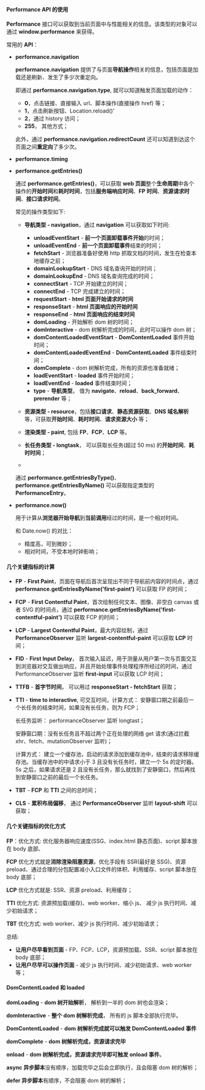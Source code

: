 #### Performance API 的使用

**Performance** 接口可以获取到当前页面中与性能相关的信息。该类型的对象可以通过 **window.performance** 来获得。

常用的 **API**：

- **performance.navigation**

    **performance.navigation** 提供了与页面**导航操作**相关的信息，包括页面是加载还是刷新、发生了多少次重定向。

    即通过 **performance.navigation.type**, 就可以知道触发页面加载的动作：
    - **0**，点击链接、直接输入 url、脚本操作(直接操作 href) 等；
    - **1**，点击刷新按钮、Location.reload()'
    - **2**，通过 history 访问；
    - **255**， 其他方式；

    此外，通过 **performance.navigation.redirectCount** 还可以知道到达这个页面之间**重定向**了多少次。


- **performance.timing**


- **performance.getEntries()**

    通过 **performance.getEntries()**，可以获取 **web 页面**整个**生命周期**中各个操作的**开始时间**和**耗时时间**，包括**服务端响应时间**、**FP 时间**、**资源请求时间**、**接口请求时间**。

    常见的操作类型如下:
    - **导航类型 - navigation**，通过 **navigation** 可以获取如下时间:
      - **unloadEventStart** - **前一个页面卸载事件开始**的时间；
      - **unloadEventEnd** - **前一个页面卸载事件**结束的时间；
      - **fetchStart** - 浏览器准备好使用 http 抓取文档的时间，发生在检查本地缓存之前；
      - **domainLookupStart** - DNS 域名查询开始的时间；
      - **domainLookupEnd** - DNS 域名查询完成的时间；
      - **connectStart** - TCP 开始建立的时间；
      - **connectEnd** - TCP 完成建立的时间；
      - **requestStart** - **html 页面开始请求的时间**
      - **responseStart** - **html 页面响应的开始时间**
      - **responseEnd** - **html 页面响应的结束时间**
      - **domLoading** - 开始解析 dom 树的时间；
      - **domInteractive** - dom 树解析完成的时间，此时可以操作 dom 树；
      - **domContentLoadedEventStart** - **DomContentLoaded** 事件开始时间；
      - **domContentLoadedEventEnd** - **DomContentLoaded** 事件结束时间；
      - **domComplete** - dom 树解析完成，所有的资源也准备就绪；
      - **loadEventStart** - **loaded** 事件开始时间；
      - **loadEventEnd** - **loaded** 事件结束时间；
      - **type** - **导航类型**， 值为 **navigate**、**reload**、**back_forward**、**prerender** 等；

    - **资源类型 - resource**，包括**接口请求**、**静态资源获取**、**DNS 域名解析** 等，可获取**开始时间**、**耗时时间**、**请求资源大小** 等；
    - **渲染类型 - paint**, 包括 **FP**、**FCP**、**LCP** 等。
    - **长任务类型 - longtask**， 可以获取长任务(超过 50 ms) 的**开始时间**、**耗时时间**；
    - 

    通过 **performance.getEntriesByType()**、**performance.getEntriesByName()** 可以获取指定类型的 **PerformanceEntry**。
  
  
- **performance.now()**

    用于计算从**浏览器开始导航**到**当前调用**经过的时间，是一个相对时间。

    和 Date.now() 的对比：
    - 精度高，可到微妙；
    - 相对时间，不受本地时钟影响；




#### 几个关键指标的计算

- **FP** - **First Paint**，页面在导航后首次呈现出不同于导航前内容的时间点，通过 **performance.getEntriesByName('first-paint')** 可以获取 FP 的时间；

- **FCP** - **First Contentful Paint**，首次绘制任何文本、图像、非空白 canvas 或者 SVG 的时间点，通过 **performance.getEntriesByName('first-contentful-paint')** 可以获取 FCP 的时间；

- **LCP** - **Largest Contentful Paint**，最大内容绘制，通过 **PerformanceObserver** 监听 **largest-contentful-paint** 可以获取 **LCP** 时间；

- **FID** - **First Input Delay**， 首次输入延迟，用于测量从用户第一次与页面交互到浏览器对交互做出响应，并且开始处理事件处理程序所经过的时间，通过 PerformanceObserver 监听 **first-input** 可以获取 LCP 时间；

- **TTFB** - **首字节时间**， 可以用过 **responseStart - fetchStart** 获取；
  
- **TTI** - **time to interactive**, 可交互时间，计算方式： 安静窗口期之前最后一个长任务的结束时间，如果没有长任务，则为 FCP；

    长任务监听： performanceObserver 监听 longtast；

    安静窗口期：没有长任务且不超过两个正在处理的网络 get 请求(通过拦截 xhr、fetch、mutationObserver 监听)；

    计算方式： 建立一个缓存池，启动的请求添加到缓存池中，结束的请求移除缓存池。当缓存池中的中请求小于 3 且没有长任务时，建立一个 5s 的定时器。5s 之后，如果请求还是 2 且没有长任务，那么就找到了安静窗口，然后再找到安静窗口之前的最后一个长任务。

- **TBT** -  **FCP** 和 **TTI** 之间的总时间；
  
- **CLS** - **累积布局偏移**， 通过 **PerformanceObserver** 监听 **layout-shift** 可以获取；


#### 几个关键指标的优化方式

**FP**：优化方式: 优化服务器响应速度(SSG、index.html 静态页面)、script 脚本放在 body 底部、

**FCP** 优化方式就是**消除渲染阻塞资源**，优化手段有 SSR(最好是 SSG)、资源 preload、通过合理的分包配置减小入口文件的体积、利用缓存、script 脚本放在 body 底部；

**LCP** 优化方式就是: SSR、资源 preload、利用缓存；

**TTI** 优化方式: 资源预加载(缓存)、web worker、缩小 js、 减少 js 执行时间、减少初始请求；

**TBT** 优化方式: web worker、减少 js 执行时间、减少初始请求；


总结: 
- **让用户尽早看到页面** - FP、FCP、LCP，资源预加载、SSR、script 脚本放在 body 底部；
- **让用户尽早可以操作页面** - 减少 js 执行时间、减少初始请求、web worker 等；







#### DomContentLoaded 和 loaded

**domLoading** - **dom 树开始解析**， 解析到一半的 dom 树也会渲染；

**domInteractive** - **整个 dom 树解析完成**， 所有的 js 脚本全部执行完毕。

**DomContentLoaded** - **dom 树解析完成就可以触发 DomContentLoaded 事件**

**domComplete** - **dom 树解析完成，资源请求完毕**

**onload** - **dom 树解析完成，资源请求完毕即可触发 onload 事件**。

**async 异步脚本**没有顺序，加载完毕之后会立即执行，且会阻塞 dom 树的解析；

**defer 异步脚本**有顺序，不会阻塞 dom 树的解析；